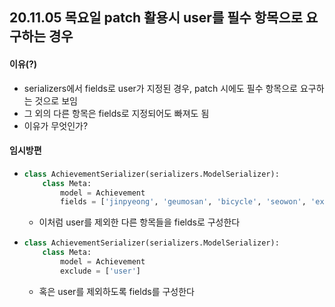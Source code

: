 ## 20.11.05 목요일 patch 활용시 user를 필수 항목으로 요구하는 경우

#### 이유(?)

- serializers에서 fields로 user가 지정된 경우, patch 시에도 필수 항목으로 요구하는 것으로 보임
- 그 외의 다른 항목은 fields로 지정되어도 빠져도 됨
- 이유가 무엇인가?



#### 임시방편

- ```python
  class AchievementSerializer(serializers.ModelSerializer):
      class Meta:
          model = Achievement
          fields = ['jinpyeong', 'geumosan', 'bicycle', 'seowon', 'explorer', 'korean']
  ```

  - 이처럼 user를 제외한 다른 항목들을 fields로 구성한다

- ```python
  class AchievementSerializer(serializers.ModelSerializer):
      class Meta:
          model = Achievement
          exclude = ['user']
  ```

  - 혹은 user를 제외하도록 fields를 구성한다